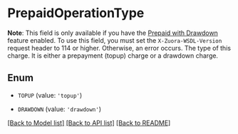 # PrepaidOperationType

**Note**: This field is only available if you have the [Prepaid with Drawdown](https://knowledgecenter.zuora.com/Billing/Billing_and_Payments/J_Billing_Operations/Prepaid_with_Drawdown) feature enabled.  To use this field, you must set the `X-Zuora-WSDL-Version` request header to 114 or higher. Otherwise, an error occurs.   The type of this charge. It is either a prepayment (topup) charge or a drawdown charge.  

## Enum

* `TOPUP` (value: `'topup'`)

* `DRAWDOWN` (value: `'drawdown'`)

[[Back to Model list]](../README.md#documentation-for-models) [[Back to API list]](../README.md#documentation-for-api-endpoints) [[Back to README]](../README.md)


